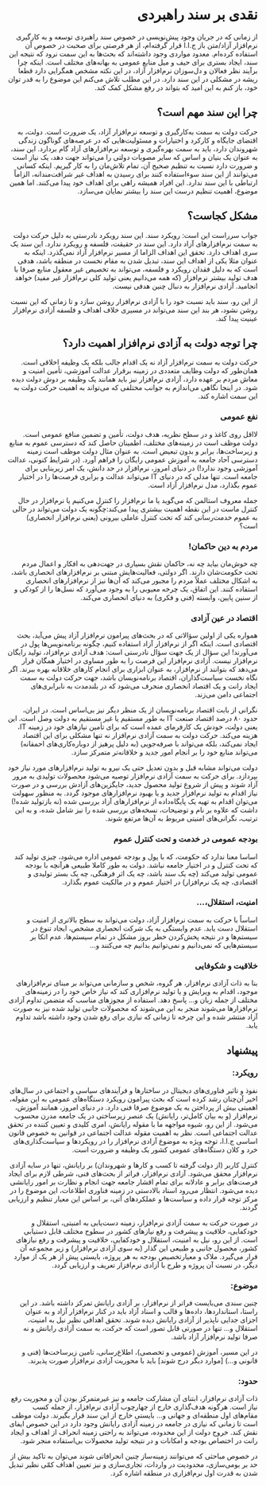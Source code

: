 <div dir="rtl">

# نقدی بر سند راهبردی

از زمانی که در جریان وجود پیش‌نویسی در خصوص سند راهبردی توسعه و به کارگیری نرم‌افزار آزاد/متن باز ج.ا.ا قرار گرفته‌ام، از هر فرصتی برای صحبت در خصوص آن استفاده کرده‌ام. معدود مواردی وجود داشته‌اند که بحث‌ها به این سمت نرود که نتیجه این سند، ایجاد بستری برای حیف و میل منابع عمومی به بهانه‌های مختلف است. اینکه چرا برآیند نظر فعالان و دل‌سوزان نرم‌افزار آزاد، در این نکته مشخص همگرایی دارد قطعا ریشه در مشکلی در این سند دارد. در این مطلب تلاش می‌کنم این موضوع را به قدر توان خود، باز کنم به این امید که بتواند در رفع مشکل کمک کند.

## چرا این سند مهم است؟ 

حرکت دولت به سمت به‌کارگیری و توسعه نرم‌افزار آزاد، یک ضرورت است. دولت، به اقتضای جایگاه و کارکرد و اختیارات و مسئولیت‌هایی که در عرصه‌های گوناگون زندگی شهروندان دارد، باید به سمت بهره‌گیری و توسعه نرم‌افزارهای آزاد گام بردارد.  این سند، به عنوان یک بنیان و اساس که سایر مصوبات دولتی را می‌تواند جهت دهد، یک نیاز است و ضرورت دارد نسبت به تنظیم صحیح آن، تمام تلاش‌مان را به کار گیریم.
اینکه کسانی می‌توانند از این سند سوءاستفاده کنند برای رسیدن به اهداف غیر شرافت‌مندانه، الزاماً ارتباطی با این سند ندارد. این افراد همیشه راهی برای اهداف خود پیدا می‌کنند. اما همین موضوع، اهمیت تنظیم درست این سند را بیشتر نمایان می‌سازد.

## مشکل کجاست؟

جواب سرراست این است: رویکرد سند. این سند رویکرد نادرستی به دلیل حرکت دولت به سمت نرم‌افزارهای آزاد دارد. این سند در حقیقت، فلسفه و رویکرد ندارد. این سند یک سری اهداف دارد. تحقق این اهداف الزاما از مسیر نرم‌افزار آزاد نمی‌گذرد. اینکه به عنوان مثلا یکی از اهداف این سند، تبدیل شدن به مقام نخست در منطقه باشد، هدفی است که به دلیل فقدان رویکرد و فلسفه، می‌تواند به تخصیص غیر معقول منابع صرفا با هدف تولید بیشتر نرم‌افزار (که همه می‌دانیم یعنی تولید کلی نرم‌افزار غیر مفید) خواهد انجامید. آزادی نرم‌افزار به دنبال چنین هدفی نیست.

از این رو، سند باید نسبت خود را با آزادی نرم‌افزار روشن سازد و تا زمانی که این نسبت روشن نشود، هر بند این سند می‌تواند در مسیری خلاف اهداف و فلسفه آزادی نرم‌افزار عینیت پیدا کند.

## چرا توجه دولت به آزادی نرم‌افزار اهمیت دارد؟

حرکت دولت به سمت نرم‌افزار آزاد نه یک اقدام جالب بلکه یک وظیفه اخلاقی است. همان‌طور که دولت وظایف متعددی در زمینه برقرار عدالت آموزشی، تأمین امنیت و معاش مردم بر عهده دارد، آزادی نرم‌افزار نیز باید همانند یک وظیفه بر دوش دولت دیده شود.
در اینجا نگاهی می‌اندازم به جوانب مختلفی که می‌تواند به اهمیت حرکت دولت به این سمت اشاره کند.

### نفع عمومی

لااقل روی کاغذ و در سطح نظریه، هدف دولت، تأمین و تضمین منافع عمومی است. دولت موظف است در زمینه‌های مختلف، اطمینان حاصل کند که دسترسی عموم به منابع و زیرساخت‌ها، برابر و بدون تبعیض است. به عنوان مثال دولت موظف است زمینه دسترسی آحاد جامعه به آموزش عمومی رایگان را فراهم آورد. (در شرایط کنونی، عدالت آموزشی وجود ندارد!) در دنیای امروز، نرم‌افزار در حد دانش، یک امر زیربنایی برای جامعه است. تنها مدلی که در دنیای IT می‌تواند عدالت و برابری فرصت‌ها را در اختیار عموم بگذارد، مدل نرم‌افزار آزاد است.

جمله معروف استالمن که می‌گوید یا ما نرم‌افزار را کنترل می‌کنیم یا نرم‌افزار در حال کنترل ماست در این نقطه اهمیت بیشتری پیدا می‌کند:‌چگونه یک دولت می‌تواند در حالی به عموم خدمت‌رسانی کند که تحت کنترل عاملی بیرونی (یعنی نرم‌افزار انحصاری) است؟

### مردم به دین حاکمان!

چه خوش‌مان بیاید چه نه، حاکمان نقش بسیاری در جهت‌دهی به افکار و اعمال مردم تحت حکومت‌شان دارند. اگر دولتی، فعالیت‌هایش مبتنی بر نرم‌افزارهای انحصاری باشد، به اشکال مختلف عملاً مردم را مجبور می‌کند که آن‌ها نیز از نرم‌افزارهای انحصاری استفاده کنند. این اتفاق، یک چرخه معیوبی را به وجود می‌آورد که نسل‌ها را از کودکی و از سنین پایین، وابسته (فنی و فکری)‌ به دنیای انحصاری می‌کند.

### اقتصاد در عین آزادی

همواره یکی از اولین سؤالاتی که در بحث‌های پیرامون نرم‌افزار آزاد پیش می‌آید، بحث اقتصادی است. اینکه اگر از نرم‌افزار آزاد استفاده کنیم، چگونه برنامه‌نویس‌ها پول در می‌آورند! این سؤال از یک جهت سؤال نادرستی است: هدف آزادی نرم‌افزاد، تولید رایگان نرم‌افزار نیست. آزادی نرم‌افزار این فرصت را به طور مساوی در اختیار همگان قرار می‌دهد که بتوانند از نرم‌افزار، به عنوان ابزاری برای انجام کارهای خلاقانه بهره ببرند. اگر نگاه نخست سیاست‌گذاران، اقتصاد برنامه‌نویسان باشد، جهت حرکت دولت به سمت ایجاد رانت و یک اقتصاد انحصاری منحرف می‌شود که در بلندمدت به نابرابری‌های اجتماعی دامن می‌زند.

نگرانی از بابت اقتصاد برنامه‌نویسان از یک منظر دیگر نیز بی‌اساس است. در ایران، حدود ۸۰ درصد اقتصاد صنعت IT به طور مستقیم یا غیر مستقیم به دولت وصل است. این یعنی دولت، خودش یک کارفرمای عمده است که برای تأمین نیازهای خود در زمینه IT، هزینه می‌کند. حرکت دولت به سمت آزادی نرم‌افزار نه تنها مشکلی برای این اقتصاد ایجاد نمی‌کند، بلکه می‌تواند با صرفه‌جویی (به دلیل پرهیز از دوباره‌کاری‌های احمقانه) می‌تواند منابع خود را بر انجام امور جدید و خلاقانه‌تر متمرکز سازد.

دولت می‌تواند مشابه قبل و بدون تعدیل حتی یک نیرو به تولید نرم‌افزارهای مورد نیاز خود بپردازد. برای حرکت به سمت آزادی نرم‌افزار توصیه می‌شود محصولات تولیدی به مرور آزاد شوند و پیش از شروع تولید محصول جدید، جایگزین‌های آزادش بررسی و در صورت نیاز اقدام به تولید نرم‌افزار جدید و یا بهبود نرم‌افزارهای موجود گردد. به منظور سهولت می‌توان اقدام به تهیه یک پایگاه‌داده از نرم‌افزارهای آزاد بررسی شده (نه بازتولید شده!) داشت که علاوه بر نام و توضیحات، نسخه‌های بررسی شده را نیز شامل شده، و به این ترتیب، نگرانی‌های امنیتی مربوط به آن‌ها مرتفع شوند.

### بودجه عمومی در خدمت و تحت کنترل عموم

اساسا معنا ندارد که حکومت، که با پول و بودجه عمومی اداره می‌شود، چیزی تولید کند که تحت کنترل و در اختیار جامعه نباشد. دولت به طور کاملا طبیعی هرآنچه با بودجه عمومی تولید می‌کند (چه یک سند باشد، چه یک اثر فرهنگی، چه یک بستر تولیدی و اقتصادی، چه یک نرم‌افزار) در اختیار عموم و در مالکیت عموم بگذارد.

### امنیت، استقلال،...

اساساً با حرکت به سمت نرم‌افزار آزاد، دولت می‌تواند به سطح بالاتری از امنیت و استقلال دست یابد.  عدم وابستگی به یک شرکت انحصاری مشخص، ایجاد تنوع در سیستم‌ها و در نتیجه پخش‌کردن خطر بروز مشکل در تمام سیستم‌ها، عدم اتکا بر سیستم‌هایی که نمی‌دانیم و نمی‌توانیم بدانیم چه می‌کنند و…

### خلاقیت و شکوفایی

بنا به ذات آزادی نرم‌افزار، هر گروه، شخص و سازمانی می‌تواند بر مبنای نرم‌افزارهای موجود، اقدام به ویرایش و یا تولید نرم‌افزاری کند که نیاز خاص خود را در زمینه‌های مختلف از جمله زبان و... پاسخ دهد. استفاده از مجوزهای مناسب که متضمن تداوم آزادی نرم‌افزارها می‌شوند منجر به این می‌شوند که محصولات جانبی تولید شده نیز به صورت آزاد منتشر شده و این چرخه تا زمانی که نیازی برای رفع شدن وجود داشته باشد تداوم یابد.

## پیشنهاد

### رویکرد:

نفوذ و تاثیر فناوری‌های دیجیتال در ساختارها و فرآیندهای سیاسی و اجتماعی در سال‌های اخیر آن‌چنان رشد کرده است که بحث پیرامون رویکرد دستگاه‌های عمومی به این مقوله، اهمیتی بیش از پرداختن به یک موضوع صرفا فنی دارد. در دنیای امروز، همانند آموزش، نرم‌افزار (و به بیان کامل‌تر، رایانش) یک عنصر زیرساختی در یک جامعه مدرن محسوب می‌شود. از این رو، شیوه مواجهه ما با مقوله رایانش، امری کلیدی و تعیین کننده در تحقق عدالت اجتماعی است. نظر به اهمیت مقوله عدالت اجتماعی در قوانین به خصوص قانون اساسی  ج.ا.ا، توجه ویژه به موضوع آزادی نرم‌افزار را در رویکردها و سیاست‌گذاری‌های خرد و کلان دستگاه‌های عمومی کشور یک وظیفه و ضرورت است.

کنترل کاربر (از دولت گرفته تا کسب و کارها و شهروندان) بر رایانش، تنها در سایه آزادی نرم‌افزار محقق می‌شود. آزادی نرم‌افزار، فراتر از بحث‌های فنی، شرطی لازم برای ایجاد فرصت‌های برابر و عادلانه برای تمام اقشار جامعه جهت انجام و نظارت بر امور رایانشی دیده می‌شود. انتظار می‌رود اسناد بالادستی در زمینه فناوری اطلاعات، این موضوع را در مرکز توجه قرار داده و سیاست‌ها و عملکردهای آتی، بر اساس این معیار تنظیم و ارزیابی گردند.

در صورت حرکت به سمت آزادی نرم‌افزار، زمینه دست‌یابی به امنیتی، استقلال و خودکفایی، خلاقیت و پیشرفت و رفع نیازهای کشور در سطوح مختلف قابل دستیابی است. از این رو، نیل به امنیت، استقلال و خودکفایی، خلاقیت و پیشرفت و رفع نیازهای کشور، محصول جانبی و طبیعی این گذار (به سوی آزادی نرم‌افزار) و زیر مجموعه آن قرار می‌گیرد. ملاک و معیارتخصیص بودجه به هر پروژه، بایستی پیش از هر یک از موارد دیگر، در نسبت آن پروژه و طرح با آزادی نرم‌افزار تعریف و ارزیابی گردد.

### موضوع:

چنین سندی می‌بایست فراتر از نرم‌افزار، بر آزادی رایانش تمرکز داشته باشد. در این راستا، استانداردها، داده‌ها و قالب و اسناد آزاد باید در کنار نرم‌افزار آزاد و به عنوان اجزای جدایی ناپذیر از آزادی رایانش دیده شوند. تحقق اهدافی نظیر نیل به امنیت، استقلال و... تنها در صورتی قابل تصور است که حرکت، به سمت آزادی رایانش و نه صرفا تولید نرم‌افزار آزاد باشد.

در این مسیر، آموزش (عمومی و تخصصی)، اطلاع‌رسانی، تامین زیرساخت‌ها (فنی و قانونی و...) [موارد دیگر درج شوند] باید با محوریت آزادی نرم‌افزار صورت پذیرند.

### حدود:

ذات آزادی نرم‌افزار، ابتنای آن مشارکت جامعه و نیز غیرمتمرکز بودن آن و محوریت رفع نیاز است. هرگونه هدف‌گذاری خارج از چهارچوب آزادی نرم‌افزار، از جمله کسب مقام‌های اول منطقه‌ای و جهانی و... بایستی خارج از این سند قرار بگیرند. دولت موظف است تا زمانی که نیازی در جامعه در زمینه آزادی رایانش وجود دارد در این خصوص ایفای نقش کند. خروج دولت از این محدوده، می‌تواند به راحتی زمینه انحراف از اهداف و ایجاد رانت در اختصاص بودجه و امکانات و در نتیجه تولید محصولات بی‌استفاده منجر شود.

در خصوص مباحثی که می‌توانند زمینه‌ساز چنین انحرافاتی شوند می‌توان به تاکید بیش از حد بر بومی‌سازی، محدودیت در واردات، تجاری‌سازی و نیز تعیین اهداف کمّی نظیر تبدیل شدن به قدرت اول نرم‌افزاری در منطقه اشاره کرد.
